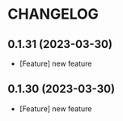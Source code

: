 # CHANGELOG

## 0.1.31 (2023-03-30)

- [Feature] new feature

## 0.1.30 (2023-03-30)

- [Feature] new feature
